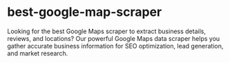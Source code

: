 # best-google-map-scraper
Looking for the best Google Maps scraper to extract business details, reviews, and locations? Our powerful Google Maps data scraper helps you gather accurate business information for SEO optimization, lead generation, and market research.
